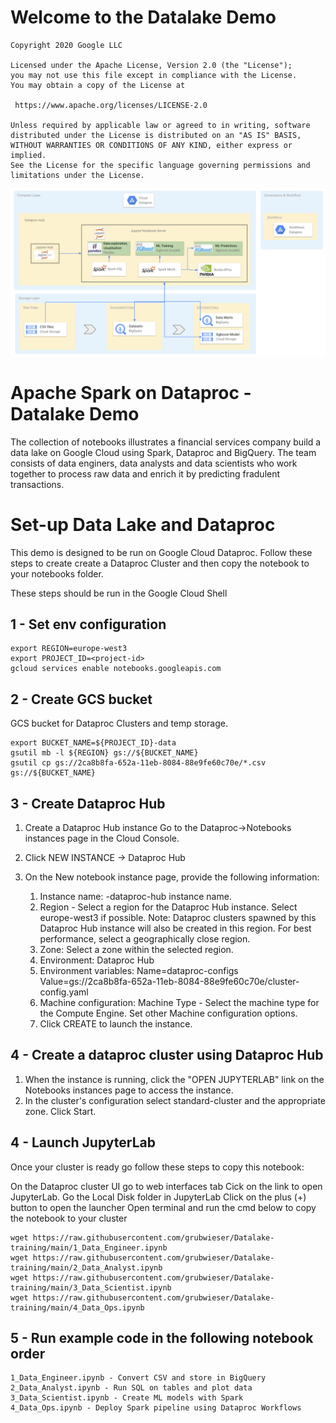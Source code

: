 # Welcome to the Datalake Demo 

    Copyright 2020 Google LLC

    Licensed under the Apache License, Version 2.0 (the "License");
    you may not use this file except in compliance with the License.
    You may obtain a copy of the License at

     https://www.apache.org/licenses/LICENSE-2.0

    Unless required by applicable law or agreed to in writing, software
    distributed under the License is distributed on an "AS IS" BASIS,
    WITHOUT WARRANTIES OR CONDITIONS OF ANY KIND, either express or implied.
    See the License for the specific language governing permissions and
    limitations under the License.

![test](assets/Lake_architecture.png)



# Apache Spark on Dataproc - Datalake Demo

The collection of notebooks illustrates a financial services company build a data lake on Google Cloud using Spark, Dataproc and BigQuery. The team consists of data enginers, data analysts and data scientists who work together to process raw data and enrich it by predicting fradulent transactions.

# Set-up Data Lake and Dataproc
This demo is designed to be run on Google Cloud Dataproc. Follow these steps to create create a Dataproc Cluster and then copy the notebook to your notebooks folder.

These steps should be run in the Google Cloud Shell

## 1 - Set env configuration
```
export REGION=europe-west3
export PROJECT_ID=<project-id>
gcloud services enable notebooks.googleapis.com
```
## 2 - Create GCS bucket
GCS bucket for Dataproc Clusters and temp storage.
```
export BUCKET_NAME=${PROJECT_ID}-data
gsutil mb -l ${REGION} gs://${BUCKET_NAME}
gsutil cp gs://2ca8b8fa-652a-11eb-8084-88e9fe60c70e/*.csv gs://${BUCKET_NAME}
```
## 3 - Create Dataproc Hub 

1) Create a Dataproc Hub instance
Go to the Dataproc→Notebooks instances page in the Cloud Console.

2) Click NEW INSTANCE → Dataproc Hub

3) On the New notebook instance page, provide the following information:

    1) Instance name: <project-id>-dataproc-hub instance name.
    2) Region - Select a region for the Dataproc Hub instance. Select europe-west3 if possible. Note: Dataproc clusters spawned by this Dataproc Hub instance will also be created in this region.
    For best performance, select a geographically close region.
    3) Zone: Select a zone within the selected region.
    4) Environment: Dataproc Hub
    5) Environment variables: Name=dataproc-configs Value=gs://2ca8b8fa-652a-11eb-8084-88e9fe60c70e/cluster-config.yaml
    6) Machine configuration: Machine Type - Select the machine type for the Compute Engine. Set other Machine configuration options.
    7) Click CREATE to launch the instance.

## 4 - Create a dataproc cluster using Dataproc Hub

1) When the instance is running, click the "OPEN JUPYTERLAB" link on the Notebooks instances page to access the instance.
2) In the cluster's configuration select standard-cluster and the appropriate zone. Click Start.


## 4 - Launch JupyterLab
Once your cluster is ready go follow these steps to copy this notebook:

On the Dataproc cluster UI go to web interfaces tab
Cick on the link to open JupyterLab.
Go the Local Disk folder in JupyterLab
Click on the plus (+) button to open the launcher
Open terminal and run the cmd below to copy the notebook to your cluster
```
wget https://raw.githubusercontent.com/grubwieser/Datalake-training/main/1_Data_Engineer.ipynb
wget https://raw.githubusercontent.com/grubwieser/Datalake-training/main/2_Data_Analyst.ipynb
wget https://raw.githubusercontent.com/grubwieser/Datalake-training/main/3_Data_Scientist.ipynb
wget https://raw.githubusercontent.com/grubwieser/Datalake-training/main/4_Data_Ops.ipynb
```
## 5 - Run example code in the following notebook order 
```
1_Data_Engineer.ipynb - Convert CSV and store in BigQuery 
2_Data_Analyst.ipynb - Run SQL on tables and plot data
3_Data_Scientist.ipynb - Create ML models with Spark
4_Data_Ops.ipynb - Deploy Spark pipeline using Dataproc Workflows
```
